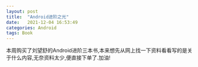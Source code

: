 ```yaml
---
layout: post
title:  "Android进阶之光"
date:   2021-12-04 16:53:49
categories: Android
tags: Book
---
```

本周购买了刘望舒的Android进阶三本书,本来想先从网上找一下资料看看写的是关于什么内容,无奈资料太少,便直接下单了.加油!

[jekyll]:      http://jekyllrb.com
[jekyll-gh]:   https://github.com/jekyll/jekyll
[jekyll-help]: https://github.com/jekyll/jekyll-help

